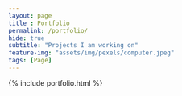 ```yaml
--- 
layout: page
title : Portfolio 
permalink: /portfolio/
hide: true 
subtitle: "Projects I am working on" 
feature-img: "assets/img/pexels/computer.jpeg"
tags: [Page]
---
```


{% include portfolio.html %}
